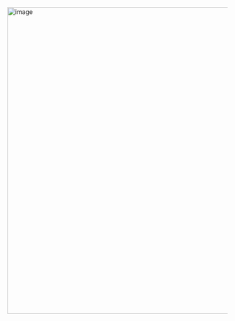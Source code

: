 <img width="700" alt="image" src="https://github.com/mingzzi96/js-deep-dive-study/assets/134386378/ae76891d-b449-4ab0-a078-5e65db3a575a">
